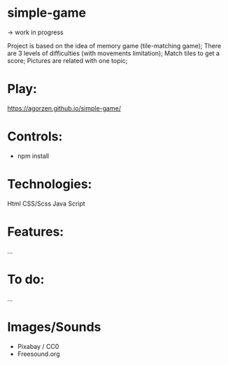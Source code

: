 # simple-game

-> work in progress

Project is based on the idea of memory game (tile-matching game); There are 3 levels of difficulties (with movements limitation); Match tiles to get a score; Pictures are related with one topic;

# Play:

https://agorzen.github.io/simple-game/

# Controls:

- npm install

# Technologies:

Html CSS/Scss Java Script

# Features:

...

# To do:

...

# Images/Sounds

- Pixabay / CC0
- Freesound.org
